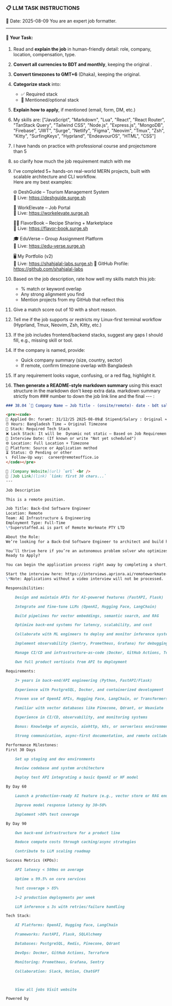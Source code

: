 ### 📋 LLM TASK INSTRUCTIONS  
📅 Date: 2025-08-09
You are an expert job formatter.

---

#### 🔧 Your Task:
1. Read and **explain the job** in human-friendly detail: role, company, location, compensation, type.  
2. **Convert all currencies to BDT and monthly**, keeping the original .  
3. **Convert timezones to GMT+6** (Dhaka), keeping the original.  
4. **Categorize stack** into:  
   - ✅ Required stack  
   - 🔧 Mentioned/optional stack  
5. **Explain how to apply**, if mentioned (email, form, DM, etc.)  
7. My skills are: ["JavaScript", "Markdown", "Lua", "React", "React Router", "TanStack Query", "Tailwind CSS", "Node.js", "Express.js", "MongoDB", "Firebase", "JWT", "Surge", "Netlify", "Figma", "Neovim", "Tmux", "Zsh", "Kitty", "SurfingKeys", "Hyprland", "EndeavourOS", "HTML", "CSS"]
8. I have hands on practice with professional course and projectsmore than 5
9. so clarify how much the job requirement match with me 
10. I’ve completed 5+ hands-on real-world MERN projects, built with scalable architecture and CLI workflow.  
    Here are my best examples:

      🌐 DeshGuide – Tourism Management System  
    🔗 Live: https://deshguide.surge.sh

    💼 WorkElevate – Job Portal  
    🔗 Live: https://workelevate.surge.sh

    🧑‍🍳 FlavorBook – Recipe Sharing + Marketplace  
    🔗 Live: https://flavor-book.surge.sh

    🎓 EduVerse – Group Assignment Platform  
    🔗 Live: https://edu-verse.surge.sh

    🖥️ My Portfolio (v2)  
    🔗 Live: https://shahjalal-labs.surge.sh
    🚀 GitHub Profile: https://github.com/shahjalal-labs

11. Based on the job description, rate how well my skills match this job:  
    - % match or keyword overlap  
    - Any strong alignment you find  
    - Mention projects from my GitHub that reflect this

12. Give a match score out of 10 with a short reason.

13. Tell me if the job supports or restricts my Linux-first terminal workflow (Hyprland, Tmux, Neovim, Zsh, Kitty, etc.)

14. If the job includes frontend/backend stacks, suggest any gaps I should fill, e.g., missing skill or tool.

15. If the company is named, provide:  
    - Quick company summary (size, country, sector)  
    - If remote, confirm timezone overlap with Bangladesh

16. If any requirement looks vague, confusing, or a red flag, highlight it.


17. **Then generate a README-style markdown summary** using this exact structure in the markdown don't keep extra data. markdown summary strictly from ### number to down the job link line and the final --- :
```markdown
### 38.04 `🏢 Company Name — Job Title - (onsite/remote)- date - bdt salary`

<pre><code>
📅 Applied On: foramt: 31/12/25 2025-08-09💰 Stipend/Salary : Original ≈ Converted BDT / Monthly
⏰ Hours: Bangladesh Time → Original Timezone
🧰 Stack: Required Tech Stack
❌ Lack Stack: It will be  Dynamic not static – Based on Job Requirements: For your example added: mysql, postgres, redis, docker, nginx, aws, gcp, azure, firebase, netlify, surge, figma, sketch, etc.
📆 Interview Date: (If known or write "Not yet scheduled")
🌐 Location: Full Location + Timezone
🧭 Platform: Source or Application method
⏳ Status: 🟡 Pending or other
📞  Follow-Up way:  career@remoteoffice.io
</code></pre>

🔗 [Company Website](url) `url` <br />
🔗 [Job Link](link) `link: first 30 chars...`
---

Job Description

This is a remote position.

Job Title: Back-End Software Engineer
Location: Remote
Team: AI Infrastructure & Engineering
Employment Type: Full-Time
\*Superstaffed.ai is part of Remote Workmate PTY LTD

About the Role:
We’re looking for a Back-End Software Engineer to architect and build high-performance infrastructure behind our AI-powered applications. This role sits at the intersection of software engineering and machine learning infrastructure. You’ll lead the development of APIs, vector databases, and scalable microservices that serve real-time intelligent responses using models like OpenAI and Hugging Face.

You’ll thrive here if you’re an autonomous problem solver who optimizes systems for speed, reliability, and cost—someone who thinks in automation and ships measurable results fast.
Ready to Apply?

You can begin the application process right away by completing a short, self-paced video interview with “Alex,” our AI interviewer. This helps us fairly assess your experience, communication style, and fit for the role.

Start the interview here: https://interviews.apriora.ai/remoteworkmate-back-end-software-engineer-4rxg
\*Note: Applications without a video interview will not be processed.

Responsibilities:

    Design and maintain APIs for AI-powered features (FastAPI, Flask)

    Integrate and fine-tune LLMs (OpenAI, Hugging Face, LangChain)

    Build pipelines for vector embeddings, semantic search, and RAG

    Optimize back-end systems for latency, scalability, and cost

    Collaborate with ML engineers to deploy and monitor inference systems

    Implement observability (Sentry, Prometheus, Grafana) for debugging

    Manage CI/CD and infrastructure-as-code (Docker, GitHub Actions, Terraform)

    Own full product verticals from API to deployment

Requirements:

    3+ years in back-end/API engineering (Python, FastAPI/Flask)

    Experience with PostgreSQL, Docker, and containerized development

    Proven use of OpenAI APIs, Hugging Face, LangChain, or Transformers

    Familiar with vector databases like Pinecone, Qdrant, or Weaviate

    Experience in CI/CD, observability, and monitoring systems

    Bonus: Knowledge of asyncio, aiohttp, k8s, or serverless environments

    Strong communication, async-first documentation, and remote collaboration skills

Performance Milestones:
First 30 Days

    Set up staging and dev environments

    Review codebase and system architecture

    Deploy test API integrating a basic OpenAI or HF model

By Day 60

    Launch a production-ready AI feature (e.g., vector store or RAG endpoint)

    Improve model response latency by 30–50%

    Implement >80% test coverage

By Day 90

    Own back-end infrastructure for a product line

    Reduce compute costs through caching/async strategies

    Contribute to LLM scaling roadmap

Success Metrics (KPOs):

    API latency < 500ms on average

    Uptime ≥ 99.5% on core services

    Test coverage > 85%

    1–2 production deployments per week

    LLM inference ≤ 3s with retries/failure handling

Tech Stack:

    AI Platforms: OpenAI, Hugging Face, LangChain

    Frameworks: FastAPI, Flask, SQLAlchemy

    Databases: PostgreSQL, Redis, Pinecone, Qdrant

    DevOps: Docker, GitHub Actions, Terraform

    Monitoring: Prometheus, Grafana, Sentry

    Collaboration: Slack, Notion, ChatGPT



    View all jobs Visit website

Powered by


```